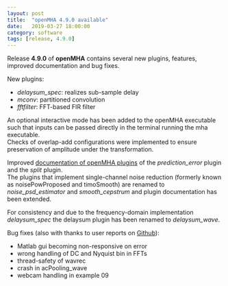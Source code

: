 ```yaml
---
layout: post
title:  "openMHA 4.9.0 available"
date:   2019-03-27 18:00:00
category: software
tags: [release, 4.9.0]
---
```


Release __4.9.0__ of __openMHA__ contains several new plugins, features, improved documentation and bug fixes. 
 
New plugins:
- *delaysum_spec*: realizes sub-sample delay
- *mconv*: partitioned convolution
- *fftfilter*: FFT-based FIR filter

An optional interactive mode has been added to the openMHA executable such that inputs can be passed directly in the terminal running the mha executable.  
Checks of overlap-add configurations were implemented to ensure preservation of amplitude under the transformation.

Improved [documentation of openMHA plugins](https://github.com/HoerTech-gGmbH/openMHA/blob/master/openMHA_plugins.pdf) of the *prediction_error* plugin
and the *split* plugin.  
The plugins that implement single-channel noise reduction (formerly known as noisePowProposed and timoSmooth) are renamed to *noise_psd_estimator* and *smooth_cepstrum* and plugin documentation has been extended.

For consistency and due to the frequency-domain implementation *delaysum_spec* the delaysum plugin has been renamed to *delaysum_wave*.

Bug fixes (also with thanks to user reports on [Github](https://github.com/HoerTech-gGmbH/openMHA/issues)): 
- Matlab gui becoming non-responsive on error
- wrong handling of DC and Nyquist bin in FFTs
- thread-safety of wavrec
- crash in acPooling_wave
- webcam handling in example 09

